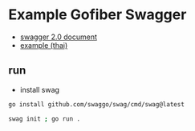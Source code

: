 # Example Gofiber Swagger

- [swagger 2.0 document](https://github.com/swaggo/swag#declarative-comments-format)
- [example (thai)](https://medium.com/linedevth/%E0%B8%A3%E0%B8%A7%E0%B8%A1-tips-tricks%E0%B9%83%E0%B8%99%E0%B8%81%E0%B8%B2%E0%B8%A3%E0%B9%83%E0%B8%8A%E0%B9%89-swaggo-%E0%B8%AA%E0%B8%A3%E0%B9%89%E0%B8%B2%E0%B8%87-swagger-ui-%E0%B9%83%E0%B8%AB%E0%B9%89%E0%B8%81%E0%B8%B1%E0%B8%9A-gin-rest-api-76d08985e873)

## run

- install swag

```bash
go install github.com/swaggo/swag/cmd/swag@latest
```

```bash
swag init ; go run .
```
